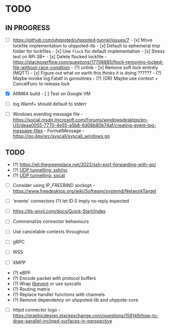 # TODO

## IN PROGRESS

- [ ] https://github.com/uhppoted/uhppoted-tunnel/issues/7
      - [x] Move lockfile implementation to uhppoted-lib
      - [x] Default to ephemeral _tmp_ folder for lockfiles
      - [x] Use `flock` for default implementation 
      - [x] Stress test on RPi 3B+
      - [x] Delete flocked lockfile
            - https://stackoverflow.com/questions/17708885/flock-removing-locked-file-without-race-condition
            - (?) unlink
      - [x] Remove soft lock entirely (MQTT)
      - [x] Figure out what on earth this thinks it is doing ??????
      - (?) Maybe invoke log.Fatalf in goroutines
      - (?) (OR) Maybe use context + CancelFunc to release lock
      
- [x] ARM64 build
      - [ ] Test on Google VM

- [ ] log.Warnf+ should default to stderr
- [ ] Windows eventlog message file
      - https://social.msdn.microsoft.com/Forums/windowsdesktop/en-US/deaa0055-7770-4e55-a5b8-6d08b80b74af/creating-event-log-message-files
      - FormatMessage
         - https://go.dev/src/syscall/syscall_windows.go

## TODO

- (?) https://eli.thegreenplace.net/2022/ssh-port-forwarding-with-go/
- (?) [UDP tunnelling: ssh/nc](https://superuser.com/questions/53103/udp-traffic-through-ssh-tunnel)
- (?) [UDP tunnelling: socat](http://www.morch.com/2011/07/05/forwarding-snmp-ports-over-ssh-using-socat/)

- [ ] Consider using IP_FREEBIND sockopt
      - https://www.freedesktop.org/wiki/Software/systemd/NetworkTarget

- [ ] 'events' connectors
      (?) let ID 0 imply no reply expected
- [ ] https://tls-anvil.com/docs/Quick-Start/index

- [ ] Commonalize connector behaviours
- [ ] Use cancelable contexts throughout
- [ ] gRPC
- [ ] WSS
- [ ] XMPP

- (?) eBPF
- (?) Encode packet with protocol buffers
- (?) Wrap [libevent](https://libevent.org) or use syscalls
- (?) Routing matrix
- (?) Replace handler functions with channels
- (?) Remove dependency on uhppoted-lib and uhppote-core
- [ ] httpd connector logo
      - https://graphicdesign.stackexchange.com/questions/159149/how-to-draw-parallel-inclined-surfaces-in-perspective


